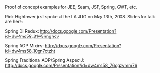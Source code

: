 Proof of concept examples for JEE, Seam, JSF, Spring, GWT, etc.

Rick Hightower just spoke at the LA JUG on May 13th, 2008.
Slides for talk are here:

Spring DI Redux: http://docs.google.com/Presentation?id=dw4ms58_31w5nnghcv

Spring AOP Mixins: http://docs.google.com/Presentation?id=dw4ms58_10gn7ctzht

Spring Traditional AOP/Spring AspectJ: http://docs.google.com/Presentation?id=dw4ms58_76cgzvmm76